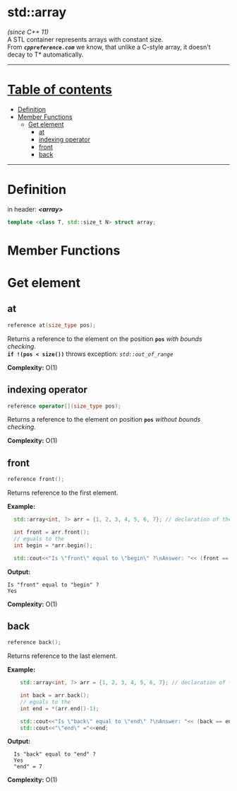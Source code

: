 # std::array
*\(since C++ 11)*  
A STL container represents arrays with constant size.   
From ***`cppreference.com`*** we know, that unlike a C-style array, it doesn't decay to T* automatically. 
  
---  
  
# [Table of contents](#table-of-contents)  
  
  * [Definition](#definition)  
  * [Member Functions](#member-functions)  
    * [Get element](#get-element)
      * [at](#at)  
      * [indexing operator](#indexing-operator)  
      * [front](#front)
      * [back](#back)
  
---  

# Definition
in header: ***\<array>***  
   
```cpp
template <class T, std::size_t N> struct array;
```
# Member Functions  
  
  
  
# Get element

## at  

```cpp 
reference at(size_type pos);
```  

Returns a reference to the element on the position **`pos`** *with bounds checking*.  
**`if !(pos < size())`** throws exception: *`std::out_of_range`*   

**Complexity:** O(1)


## indexing operator

```cpp 
reference operator[](size_type pos);
```  

Returns a reference to the element on position **`pos`** *without bounds checking*.  

**Complexity:** O(1)

## front

```cpp
reference front();
```

Returns reference to the first element.   

**Example:**
```cpp
  std::array<int, 7> arr = {1, 2, 3, 4, 5, 6, 7}; // declaration of the new std::array object

  int front = arr.front(); 
  // eguals to the
  int begin = *arr.begin();

  std::cout<<"Is \"front\" equal to \"begin\" ?\nAnswer: "<< (front == begin ? "Yes" : "No") <<std::endl;
```
**Output:**  
```
Is "front" equal to "begin" ?  
Yes
```

**Complexity:** O(1)

## back

```cpp
reference back();
```

Returns reference to the last element.   

**Example:**
```cpp
    std::array<int, 7> arr = {1, 2, 3, 4, 5, 6, 7}; // declaration of the new std::array object

    int back = arr.back(); 
    // eguals to the
    int end = *(arr.end()-1);

    std::cout<<"Is \"back\" equal to \"end\" ?\nAnswer: "<< (back == end ? "Yes" : "No") << std::endl;
    std::cout<<"\"end\" ="<<end;
```
**Output:**  
```
  Is "back" equal to "end" ?  
  Yes
  "end" = 7
```

**Complexity:** O(1)

